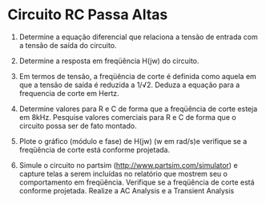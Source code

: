 # Circuito RC Passa Altas
1. Determine a equação diferencial que relaciona a tensão de entrada com a tensão de saída
do circuito.

2. Determine a resposta em freqüência H(jw) do circuito.

3. Em termos de tensão, a freqüência de corte é definida como aquela em que a tensão de
saída é reduzida a 1/√2. Deduza a equação para a frequencia de corte em Hertz.

4. Determine valores para R e C de forma que a freqüência de corte esteja em 8kHz. Pesquise
valores comerciais para R e C de forma que o circuito possa ser de fato montado.

5. Plote o gráfico (módulo e fase) de H(jw) (w em rad/s)e verifique se a freqüência de corte
está conforme projetada.

6. Simule o circuito no partsim (http://www.partsim.com/simulator) e capture telas a serem
incluídas no relatório que mostrem seu o comportamento em freqüência. Verifique se a
freqüência de corte está conforme projetada. Realize a AC Analysis e a Transient Analysis
